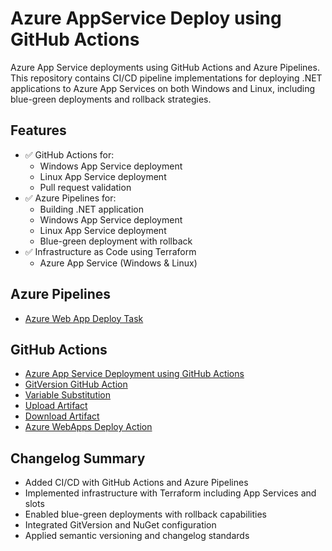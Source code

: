# Azure AppService Deploy using GitHub Actions

Azure App Service deployments using GitHub Actions and Azure Pipelines.
This repository contains CI/CD pipeline implementations for deploying .NET applications
to Azure App Services on both Windows and Linux,
including blue-green deployments and rollback strategies.

## Features

- ✅ GitHub Actions for:
    - Windows App Service deployment
    - Linux App Service deployment
    - Pull request validation
- ✅ Azure Pipelines for:
    - Building .NET application
    - Windows App Service deployment
    - Linux App Service deployment
    - Blue-green deployment with rollback
- ✅ Infrastructure as Code using Terraform
    - Azure App Service (Windows & Linux)

## Azure Pipelines

- [Azure Web App Deploy Task](https://learn.microsoft.com/en-us/azure/devops/pipelines/tasks/reference/azure-rm-web-app-deployment-v4?view=azure-pipelines)

## GitHub Actions

- [Azure App Service Deployment using GitHub Actions](https://learn.microsoft.com/en-us/azure/app-service/deploy-github-actions?tabs=applevel)
- [GitVersion GitHub Action](https://github.com/GitTools/actions/blob/main/docs/examples/github/gitversion/setup.md)
- [Variable Substitution](https://github.com/devops-actions/variable-substitution)
- [Upload Artifact](https://github.com/actions/upload-artifact)
- [Download Artifact](https://github.com/actions/download-artifact)
- [Azure WebApps Deploy Action](https://github.com/Azure/webapps-deploy)

## Changelog Summary

- Added CI/CD with GitHub Actions and Azure Pipelines
- Implemented infrastructure with Terraform including App Services and slots
- Enabled blue-green deployments with rollback capabilities
- Integrated GitVersion and NuGet configuration
- Applied semantic versioning and changelog standards
